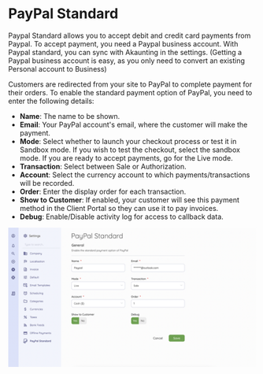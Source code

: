 PayPal Standard
=========

Paypal Standard allows you to accept debit and credit card payments from Paypal.
To accept payment, you need a Paypal business account. With Paypal standard, you can sync with Akaunting in the settings.
(Getting a Paypal business account is easy, as you only need to convert an existing Personal account to Business)

Customers are redirected from your site to PayPal to complete payment for their orders. 
To enable the standard payment option of PayPal, you need to enter the following details:

- **Name**: The name to be shown.
- **Email**: Your PayPal account's email, where the customer will make the payment.
- **Mode**: Select whether to launch your checkout process or test it in Sandbox mode. If you wish to test the checkout, select the sandbox mode. If you are ready to accept payments, go for the Live mode.
- **Transaction**: Select between Sale or Authorization.
- **Account**: Select the currency account to which payments/transactions will be recorded.
- **Order**: Enter the display order for each transaction.
- **Show to Customer**: If enabled, your customer will see this payment method in the Client Portal so they can use it to pay invoices.
- **Debug**: Enable/Disable activity log for access to callback data.

![PayPal Standard](_images/paypal-standard.png)